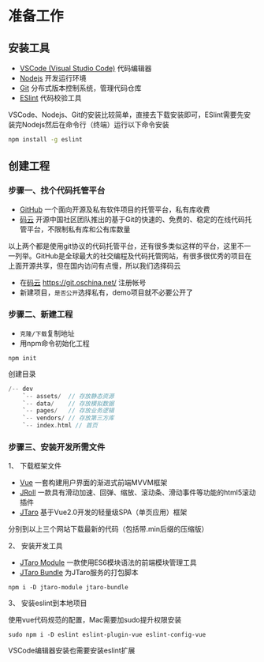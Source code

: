 # 准备工作

## 安装工具

- [VSCode (Visual Studio Code)](http://www.vscode.org/) 代码编辑器
- [Nodejs](http://nodejs.cn/) 开发运行环境
- [Git](https://git-scm.com/) 分布式版本控制系统，管理代码仓库
- [ESlint](http://eslint.org/) 代码校验工具

VSCode、Nodejs、Git的安装比较简单，直接去下载安装即可，ESlint需要先安装完Nodejs然后在命令行（终端）运行以下命令安装

```bash
npm install -g eslint
```

## 创建工程

### 步骤一、找个代码托管平台

- [GitHub](https://github.com/) 一个面向开源及私有软件项目的托管平台，私有库收费
- [码云](https://git.oschina.net/) 开源中国社区团队推出的基于Git的快速的、免费的、稳定的在线代码托管平台，不限制私有库和公有库数量

以上两个都是使用git协议的代码托管平台，还有很多类似这样的平台，这里不一一列举。GitHub是全球最大的社交编程及代码托管网站，有很多很优秀的项目在上面开源共享，但在国内访问有点慢，所以我们选择码云

- 在[码云](https://git.oschina.net/) https://git.oschina.net/ 注册帐号
- 新建项目，`是否公开`选择私有，demo项目就不必要公开了

### 步骤二、新建工程

- `克隆/下载`复制地址
- 用npm命令初始化工程

```
npm init
```

创建目录

```c
/-- dev
    `-- assets/  // 存放静态资源
    `-- data/    // 存放模拟数据
    `-- pages/   // 存放业务逻辑
    `-- vendors/ // 存放第三方库
    `-- index.html // 首页
```

### 步骤三、安装开发所需文件

1、 下载框架文件

- [Vue](http://cn.vuejs.org/v2/guide/installation.html) 一套构建用户界面的渐进式前端MVVM框架
- [JRoll](http://www.chjtx.com/JRoll/#download) 一款具有滑动加速、回弹、缩放、滚动条、滑动事件等功能的html5滚动插件
- [JTaro](http://www.chjtx.com/JTaro/) 基于Vue2.0开发的轻量级SPA（单页应用）框架

分别到以上三个网站下载最新的代码（包括带.min后缀的压缩版）

2、 安装开发工具

- [JTaro Module](https://github.com/chjtx/JTaro-Module) 一款使用ES6模块语法的前端模块管理工具
- [JTaro Bundle](https://github.com/chjtx/JTaro-Bundle) 为JTaro服务的打包脚本

```
npm i -D jtaro-module jtaro-bundle
```

3、 安装eslint到本地项目

使用vue代码规范的配置，Mac需要加sudo提升权限安装

```
sudo npm i -D eslint eslint-plugin-vue eslint-config-vue
```

VSCode编辑器安装也需要安装eslint扩展


